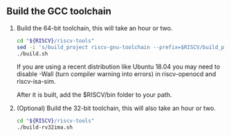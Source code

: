 ## Build the GCC toolchain

1. Build the 64-bit toolchain, this will take an hour or two.

    ```sh
    cd "${RISCV}/riscv-tools"
    sed -i 's/build_project riscv-gnu-toolchain --prefix=$RISCV/build_project riscv-gnu-toolchain --prefix=$RISCV --with-arch=rv64imafdc --with-abi=lp64 --enable-multilib/g' ./build.sh
    ./build.sh
    ```

    If you are using a recent distribution like Ubuntu 18.04 you may need to disable -Wall (turn compiler warning into errors) in riscv-openocd and riscv-isa-sim.

    After it is built, add the $RISCV/bin folder to your path.

2. (Optional) Build the 32-bit toolchain, this will also take an hour or two.

    ```sh
    cd "${RISCV}/riscv-tools"
    ./build-rv32ima.sh
    ```

